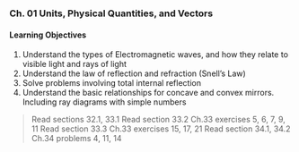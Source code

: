 ### Ch. 01 Units, Physical Quantities, and Vectors

#### Learning Objectives
1. Understand the types of Electromagnetic waves, and how they relate to visible light and rays of light
2. Understand the law of reflection and refraction (Snell’s Law)
3. Solve problems involving total internal reflection
4. Understand the basic relationships for concave and convex mirrors.     Including ray diagrams with simple numbers

> Read sections 32.1, 33.1
Read section 33.2   Ch.33 exercises 5, 6, 7, 9, 11
Read section 33.3   Ch.33 exercises 15, 17, 21
Read section 34.1, 34.2   Ch.34 problems 4, 11, 14
